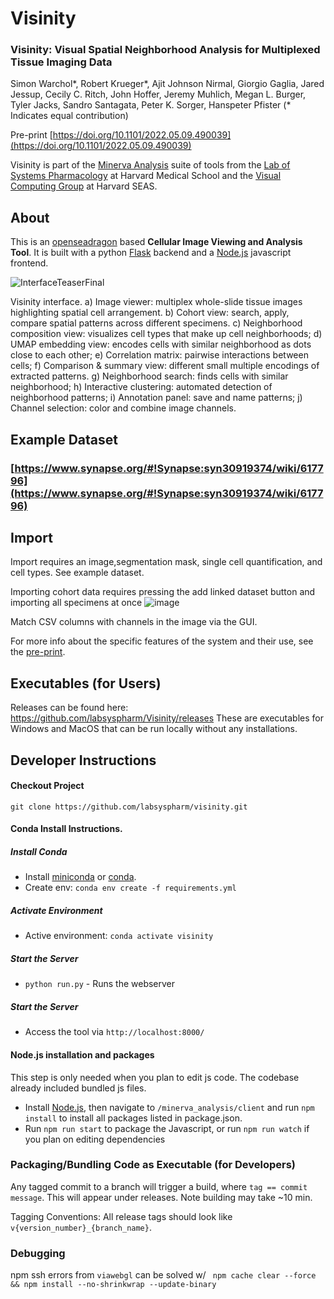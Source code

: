 # Visinity
### Visinity: Visual Spatial Neighborhood Analysis for Multiplexed Tissue Imaging Data

Simon Warchol*, Robert Krueger*, Ajit Johnson Nirmal, Giorgio Gaglia, Jared Jessup, Cecily C. Ritch, John Hoffer, Jeremy Muhlich, Megan L. Burger, Tyler Jacks, Sandro Santagata, Peter K. Sorger, Hanspeter Pfister
(* Indicates equal contribution)

Pre-print [https://doi.org/10.1101/2022.05.09.490039](https://doi.org/10.1101/2022.05.09.490039)



Visinity is part of the [Minerva Analysis](https://github.com/labsyspharm/minerva_analysis/) suite of tools from the
[Lab of Systems Pharmacology](https://labsyspharm.org/) at Harvard Medical School and the [Visual Computing Group](https://vcg.seas.harvard.edu/) at Harvard SEAS.
## About

This is  an [openseadragon](https://openseadragon.github.io/) based **Cellular Image Viewing and Analysis Tool**. 
It is built with a python [Flask](http://flask.pocoo.org/) backend and a [Node.js](https://nodejs.org/en/) javascript frontend.

![InterfaceTeaserFinal](https://user-images.githubusercontent.com/3915140/165777022-580b8b96-07e9-4928-acf4-0f23f418985d.jpg)


Visinity interface. a) Image viewer: multiplex whole-slide tissue images highlighting spatial cell arrangement. b) Cohort view: search, apply, compare spatial patterns across different specimens. c) Neighborhood composition view: visualizes cell types that make up cell neighborhoods; d) UMAP embedding view: encodes cells with similar neighborhood as dots close to each other; e) Correlation matrix: pairwise interactions between cells; f) Comparison \& summary view: different small multiple encodings of extracted patterns. g) Neighborhood search: finds cells with similar neighborhood; h) Interactive clustering: automated detection of neighborhood patterns; i) Annotation panel: save and name patterns;  j) Channel selection: color and combine image channels.

## Example Dataset
### [https://www.synapse.org/#!Synapse:syn30919374/wiki/617796](https://www.synapse.org/#!Synapse:syn30919374/wiki/617796)
## Import
Import requires an image,segmentation mask, single cell quantification, and cell types. See example dataset.

Importing cohort data requires pressing the add linked dataset button and importing all specimens at once
![image](https://user-images.githubusercontent.com/3915140/165776003-4febe424-8ad1-4b71-8f61-012138993f14.png)

Match CSV columns with channels in the image via the GUI. 

For more info about the specific features of the system and their use, see the [pre-print](https://doi.org/10.1101/2022.05.09.490039).

## Executables (for Users)
Releases can be found here:
https://github.com/labsyspharm/Visinity/releases
These are executables for Windows and MacOS that can be run locally without any installations.



## Developer Instructions
#### Checkout Project
`git clone https://github.com/labsyspharm/visinity.git`
####  Conda Install Instructions. 
##### Install Conda
* Install [miniconda](https://conda.io/miniconda.html) or [conda](https://docs.conda.io/projects/conda/en/latest/user-guide/install/download.html). 
* Create env:  `conda env create -f requirements.yml`
##### Activate Environment
* Active environment: `conda activate visinity`
##### Start the Server
* `python run.py` - Runs the webserver
##### Start the Server

* Access the tool via `http://localhost:8000/`

#### Node.js installation and packages
  This step is only needed when you plan to edit js code. The codebase already included bundled js files.
* Install [Node.js](https://nodejs.org/en/), then navigate to `/minerva_analysis/client` and run `npm install` to install all packages listed in package.json.
* Run `npm run start` to package the Javascript, or run `npm run watch` if you plan on editing dependencies


### Packaging/Bundling Code as Executable (for Developers)
Any tagged commit to a branch will trigger a build, where `tag == commit message`. This will appear under releases. Note building may take ~10 min.

Tagging Conventions: All release tags should look like `v{version_number}_{branch_name}`.

### Debugging
npm ssh errors from `viawebgl` can be solved w/
` npm cache clear --force && npm install --no-shrinkwrap --update-binary`